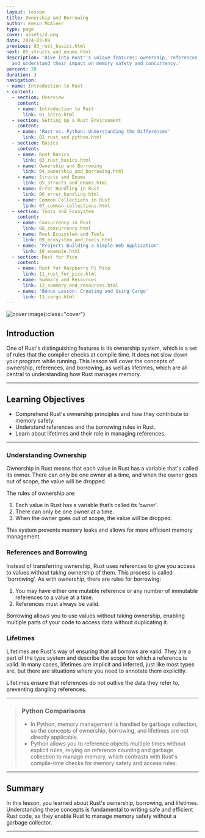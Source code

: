 ```yaml
---
layout: lesson
title: Ownership and Borrowing
author: Kevin McAleer
type: page
cover: assets/4.png
date: 2024-03-09
previous: 03_rust_basics.html
next: 05_structs_and_enums.html
description: 'Dive into Rust''s unique features: ownership, references, and borrowing,
  and understand their impact on memory safety and concurrency.'
percent: 28
duration: 3
navigation:
- name: Introduction to Rust
- content:
  - section: Overview
    content:
    - name: Introduction to Rust
      link: 01_intro.html
  - section: Setting Up a Rust Environment
    content:
    - name: 'Rust vs. Python: Understanding the Differences'
      link: 02_rust_and_python.html
  - section: Basics
    content:
    - name: Rust Basics
      link: 03_rust_basics.html
    - name: Ownership and Borrowing
      link: 04_ownership_and_borrowing.html
    - name: Structs and Enums
      link: 05_structs_and_enums.html
    - name: Error Handling in Rust
      link: 06_error_handling.html
    - name: Common Collections in Rust
      link: 07_common_collections.html
  - section: Tools and Ecosystem
    content:
    - name: Concurrency in Rust
      link: 08_concurrency.html
    - name: Rust Ecosystem and Tools
      link: 09_ecosystem_and_tools.html
    - name: 'Project: Building a Simple Web Application'
      link: 10_example.html
  - section: Rust for Pico
    content:
    - name: Rust for Raspberry Pi Pico
      link: 11_rust_for_pico.html
    - name: Summary and Resources
      link: 12_summary_and_resources.html
    - name: 'Bonus Lesson: Creating and Using Cargo'
      link: 13_cargo.html
---
```



![cover image]({{page.cover}}){:class="cover"}

## Introduction

One of Rust's distinguishing features is its ownership system, which is a set of rules that the compiler checks at compile time. It does not slow down your program while running. This lesson will cover the concepts of ownership, references, and borrowing, as well as lifetimes, which are all central to understanding how Rust manages memory.

---

## Learning Objectives

- Comprehend Rust's ownership principles and how they contribute to memory safety.
- Understand references and the borrowing rules in Rust.
- Learn about lifetimes and their role in managing references.

---

### Understanding Ownership

Ownership in Rust means that each value in Rust has a variable that's called its owner. There can only be one owner at a time, and when the owner goes out of scope, the value will be dropped.

The rules of ownership are:

1. Each value in Rust has a variable that’s called its ‘owner’.
2. There can only be one owner at a time.
3. When the owner goes out of scope, the value will be dropped.

This system prevents memory leaks and allows for more efficient memory management.

### References and Borrowing

Instead of transferring ownership, Rust uses references to give you access to values without taking ownership of them. This process is called 'borrowing'. As with ownership, there are rules for borrowing:

1. You may have either one mutable reference or any number of immutable references to a value at a time.
2. References must always be valid.

Borrowing allows you to use values without taking ownership, enabling multiple parts of your code to access data without duplicating it.

### Lifetimes

Lifetimes are Rust's way of ensuring that all borrows are valid. They are a part of the type system and describe the scope for which a reference is valid. In many cases, lifetimes are implicit and inferred, just like most types are, but there are situations where you need to annotate them explicitly.

Lifetimes ensure that references do not outlive the data they refer to, preventing dangling references.

---

> ### Python Comparisons
>
> - In Python, memory management is handled by garbage collection, so the concepts of ownership, borrowing, and lifetimes are not directly applicable.
> - Python allows you to reference objects multiple times without explicit rules, relying on reference counting and garbage collection to manage memory, which contrasts with Rust's compile-time checks for memory safety and access rules.

---

## Summary

In this lesson, you learned about Rust's ownership, borrowing, and lifetimes. Understanding these concepts is fundamental to writing safe and efficient Rust code, as they enable Rust to manage memory safety without a garbage collector.

---
